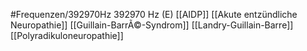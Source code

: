 #Frequenzen/392970Hz
392970 Hz (E)
[[AIDP]]
[[Akute entzündliche Neuropathie]]
[[Guillain-BarrÃ©-Syndrom]]
[[Landry-Guillain-Barre]]
[[Polyradikuloneuropathie]]